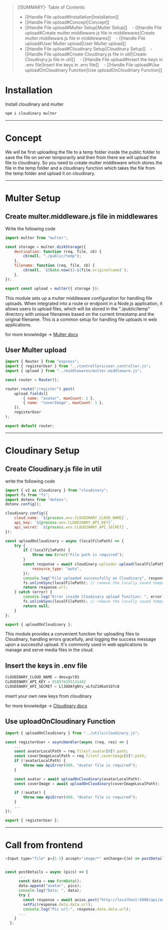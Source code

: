 >[!SUMMARY]- Table of Contents
>- [[Handle File upload#Installation|Installation]]
>- [[Handle File upload#Concept|Concept]]
>- [[Handle File upload#Multer Setup|Multer Setup]]
>    - [[Handle File upload#Create multer.middleware.js file in middlewares|Create multer.middleware.js file in middlewares]]
>    - [[Handle File upload#User Multer upload|User Multer upload]]
>- [[Handle File upload#Cloudinary Setup|Cloudinary Setup]]
>    - [[Handle File upload#Create Cloudinary.js file in util|Create Cloudinary.js file in util]]
>    - [[Handle File upload#Insert the keys in .env file|Insert the keys in .env file]]
>    - [[Handle File upload#Use uploadOnCloudinary Function|Use uploadOnCloudinary Function]]
# Installation

Install cloudinary and multer

```javascript
npm i cloudinary multer
```
---
# Concept

We will be first uploading the file to a temp folder inside the public folder to save the file on server temporarily and then from there we will upload the file to cloudinary.
So you need to create multer middleware which stores the file in the temp folder and a cloudinary function which takes the file from the temp folder and upload it on cloudinary.

---
# Multer Setup
## Create multer.middleware.js file in middlewares

Write the following code

```javascript
import multer from "multer";

const storage = multer.diskStorage({
    destination: function (req, file, cb) {
        cb(null, "./public/temp");
    },
    filename: function (req, file, cb) {
        cb(null, `${Date.now()}-${file.originalname}`);
    },
});

export const upload = multer({ storage });
```

This module sets up a multer middleware configuration for handling file uploads. When integrated into a route or endpoint in a Node.js application, it allows users to upload files, which will be stored in the "./public/temp" directory with unique filenames based on the current timestamp and the original filename. This is a common setup for handling file uploads in web applications.

for more knowledge -> [Multer docs](https://github.com/expressjs/multer)

## User Multer upload

```javascript
import { Router } from "express";
import { registerUser } from "../controllers/user.controller.js";
import { upload } from "../middlewares/multer.middleware.js";

const router = Router();

router.route("/register").post(
    upload.fields([
        { name: "avatar", maxCount: 1 },
        { name: "coverImage", maxCount: 1 },
    ]),
    registerUser
);

export default router;
```

---
# Cloudinary Setup
## Create Cloudinary.js file in util

write the following code

```javascript
import { v2 as cloudinary } from "cloudinary";
import fs from "fs";
import dotenv from "dotenv";
dotenv.config();

cloudinary.config({
    cloud_name: `${process.env.CLOUDINARY_CLOUD_NAME}`,
    api_key: `${process.env.CLOUDINARY_API_KEY}`,
    api_secret: `${process.env.CLOUDINARY_API_SECRET}`,
});

const uploadOnCloudinary = async (localFilePath) => {
    try {
        if (!localFilePath) {
            throw new Error("File path is required");
        }
        const response = await cloudinary.uploader.upload(localFilePath, {
            resource_type: "auto",
        });
        console.log("File uploaded successfully on Cloudinary", response.url);
        fs.unlinkSync(localFilePath); // remove the locally saved temporary file as the upload operation got successfull
        return response.url;
    } catch (error) {
        console.log("Error inside Cloudinary upload function: ", error);
        fs.unlinkSync(localFilePath); // remove the locally saved temporary file as the upload operation got failed
        return null;
    }
};

export { uploadOnCloudinary };
```

This module provides a convenient function for uploading files to Cloudinary, handling errors gracefully, and logging the success message upon a successful upload. It's commonly used in web applications to manage and serve media files in the cloud.
## Insert the keys in .env file

```javascript
CLOUDINARY_CLOUD_NAME = dmsxgvl93
CLOUDINARY_API_KEY = 918976395131442
CLOUDINARY_API_SECRET = Ll3UDAfgNtv_xLfoZ106aV1bTc8
```

insert your own new keys from cloudinary

for more knowledge -> [Cloudinary docs](https://cloudinary.com/documentation/node_quickstart)

## Use uploadOnCloudinary Function

```javascript
import { uploadOnCloudinary } from "../utils/cloudinary.js";

const registerUser = asyncHandler(async (req, res) => {
    ...
    const avatarLocalPath = req.files?.avatar[0]?.path;
    const coverImageLocalPath = req.files?.coverImage[0]?.path;
    if (!avatarLocalPath) {
        throw new ApiError(400, "Avatar file is required");
    }

    const avatar = await uploadOnCloudinary(avatarLocalPath);
    const coverImage = await uploadOnCloudinary(coverImageLocalPath);

    if (!avatar) {
        throw new ApiError(400, "Avatar file is required");
    }
    ...
});

export { registerUser };
```

---

# Call from frontend

```javascript
<Input type="file" p={1.5} accept="image/*" onChange={(e) => postDetails(e.target.files[0])} />


const postDetails = async (pics) => {
      ...
      const data = new FormData();
      data.append("avatar", pics);
      console.log("Data: ", data);
      try {
        const response = await axios.post("http://localhost:5000/api/auth/uploadPic", data);
        setPic(response.data.data.url);
        console.log("Pic url:", response.data.data.url);
	  ...
    }
  };
```